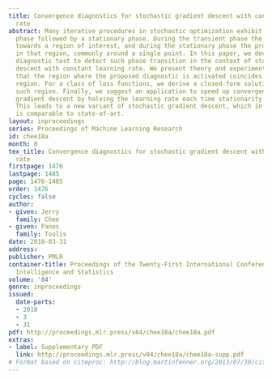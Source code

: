 ```yaml
---
title: Convergence diagnostics for stochastic gradient descent with constant learning
  rate
abstract: Many iterative procedures in stochastic optimization exhibit a transient
  phase followed by a stationary phase. During the transient phase the procedure converges
  towards a region of interest, and during the stationary phase the procedure oscillates
  in that region, commonly around a single point. In this paper, we develop a statistical
  diagnostic test to detect such phase transition in the context of stochastic gradient
  descent with constant learning rate. We present theory and experiments suggesting
  that the region where the proposed diagnostic is activated coincides with the convergence
  region. For a class of loss functions, we derive a closed-form solution describing
  such region. Finally, we suggest an application to speed up convergence of stochastic
  gradient descent by halving the learning rate each time stationarity is detected.
  This leads to a new variant of stochastic gradient descent, which in many settings
  is comparable to state-of-art.
layout: inproceedings
series: Proceedings of Machine Learning Research
id: chee18a
month: 0
tex_title: Convergence diagnostics for stochastic gradient descent with constant learning
  rate
firstpage: 1476
lastpage: 1485
page: 1476-1485
order: 1476
cycles: false
author:
- given: Jerry
  family: Chee
- given: Panos
  family: Toulis
date: 2018-03-31
address: 
publisher: PMLR
container-title: Proceedings of the Twenty-First International Conference on Artificial
  Intelligence and Statistics
volume: '84'
genre: inproceedings
issued:
  date-parts:
  - 2018
  - 3
  - 31
pdf: http://proceedings.mlr.press/v84/chee18a/chee18a.pdf
extras:
- label: Supplementary PDF
  link: http://proceedings.mlr.press/v84/chee18a/chee18a-supp.pdf
# Format based on citeproc: http://blog.martinfenner.org/2013/07/30/citeproc-yaml-for-bibliographies/
---
```

